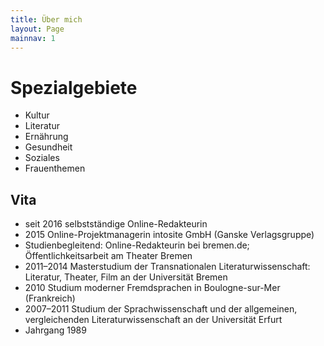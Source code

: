 ```yaml
---
title: Über mich
layout: Page
mainnav: 1
---
```

# Spezialgebiete
* Kultur
* Literatur
* Ernährung
* Gesundheit
* Soziales
* Frauenthemen


## Vita

* seit 2016 selbstständige Online-Redakteurin
* 2015 Online-Projektmanagerin intosite GmbH (Ganske Verlagsgruppe)
* Studienbegleitend: Online-Redakteurin bei bremen.de; Öffentlichkeitsarbeit am Theater Bremen
* 2011–2014 Masterstudium der Transnationalen Literaturwissenschaft: Literatur, Theater, Film an der Universität Bremen
* 2010 Studium moderner Fremdsprachen in Boulogne-sur-Mer (Frankreich)
* 2007–2011 Studium der Sprachwissenschaft und der allgemeinen, vergleichenden Literaturwissenschaft an der Universität Erfurt
* Jahrgang 1989
